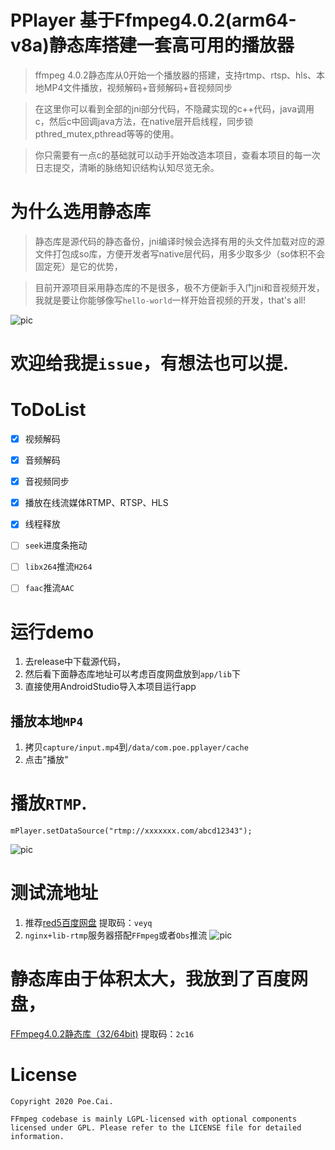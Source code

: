 PPlayer 基于Ffmpeg4.0.2(arm64-v8a)静态库搭建一套高可用的播放器
===
>ffmpeg 4.0.2静态库从0开始一个播放器的搭建，支持rtmp、rtsp、hls、本地MP4文件播放，视频解码+音频解码+音视频同步

>在这里你可以看到全部的jni部分代码，不隐藏实现的c++代码，java调用c，然后c中回调java方法，在native层开启线程，同步锁pthred_mutex,pthread等等的使用。

>你只需要有一点c的基础就可以动手开始改造本项目，查看本项目的每一次日志提交，清晰的脉络知识结构认知尽览无余。

# 为什么选用静态库
> 静态库是源代码的静态备份，jni编译时候会选择有用的头文件加载对应的源文件打包成so库，方便开发者写native层代码，用多少取多少（so体积不会固定死）是它的优势，

> 目前开源项目采用静态库的不是很多，极不方便新手入门jni和音视频开发，我就是要让你能够像写`hello-world`一样开始音视频的开发，that's all! 

![pic](https://github.com/jdpxiaoming/PPlayer/blob/master/capture/output2.gif)

# 欢迎给我提`issue`，有想法也可以提. 

# ToDoList
- [x] 视频解码
- [x] 音频解码
- [x] 音视频同步
- [x] 播放在线流媒体RTMP、RTSP、HLS
- [x] 线程释放
- [ ] `seek`进度条拖动
- [ ] `libx264`推流`H264`
- [ ] `faac`推流`AAC` 
 

# 运行demo
1. 去release中下载源代码，
2. 然后看下面静态库地址可以考虑百度网盘放到`app/lib`下
3. 直接使用AndroidStudio导入本项目运行app

## 播放本地`MP4`
1. 拷贝`capture/input.mp4`到`/data/com.poe.pplayer/cache`
2. 点击"播放"
##

# 播放`RTMP`.
```
mPlayer.setDataSource("rtmp://xxxxxxx.com/abcd12343");
```
![pic](https://github.com/jdpxiaoming/PPlayer/blob/master/capture/hometiny.gif)

# 测试流地址 
1. 推荐[red5百度网盘](https://pan.baidu.com/s/1IEbbWcg5633GkL0V5MTupw) 提取码：`veyq`
2. `nginx+lib-rtmp`服务器搭配`FFmpeg`或者`Obs`推流
![pic](https://github.com/jdpxiaoming/PPlayer/blob/master/capture/hometiny.gif)

# 静态库由于体积太大，我放到了百度网盘，
[FFmpeg4.0.2静态库（32/64bit)](https://pan.baidu.com/s/1Jh6HpRssMZTz2OH8j1GrGg) 提取码：`2c16`

# License
    Copyright 2020 Poe.Cai.

    FFmpeg codebase is mainly LGPL-licensed with optional components licensed under GPL. Please refer to the LICENSE file for detailed information.


